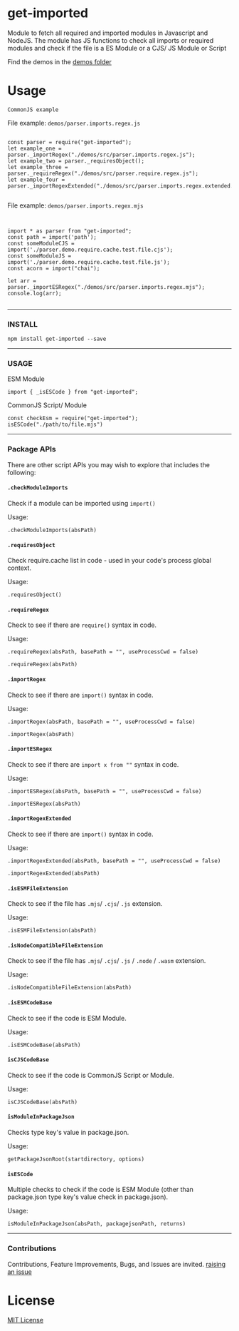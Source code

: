 # get-imported
Module to fetch all required and imported modules in Javascript and NodeJS. The module has JS functions to check all imports or required modules and check if the file is a ES Module or a CJS/ JS Module or Script


Find the demos in the [demos folder](./demos)


# Usage

`CommonJS example`

File example: `demos/parser.imports.regex.js`

```

const parser = require("get-imported");
let example_one = parser._importRegex("./demos/src/parser.imports.regex.js");
let example_two = parser._requiresObject();
let example_three = parser._requireRegex("./demos/src/parser.require.regex.js");
let example_four = parser._importRegexExtended("./demos/src/parser.imports.regex.extended.js");


```


File example: `demos/parser.imports.regex.mjs`

```


import * as parser from "get-imported";
const path = import('path');
const someModuleCJS = import('./parser.demo.require.cache.test.file.cjs');
const someModuleJS = import('./parser.demo.require.cache.test.file.js');
const acorn = import("chai");

let arr = parser._importESRegex("./demos/src/parser.imports.regex.mjs");
console.log(arr);


```


---


### INSTALL

```npm install get-imported --save```


---


### USAGE


ESM Module

`import { _isESCode } from "get-imported";`


CommonJS Script/ Module

```
const checkEsm = require("get-imported");
isESCode("./path/to/file.mjs")
```


---


### Package APIs


There are other script APIs you may wish to explore that includes the following:

#### `.checkModuleImports` 
Check if a module can be imported using `import()`

Usage:

`.checkModuleImports(absPath)`



#### `.requiresObject`
Check require.cache list in code - used in your code's process global context.

Usage:

`.requiresObject()`



#### `.requireRegex`
Check to see if there are `require()` syntax in code.

Usage:

`.requireRegex(absPath, basePath = "", useProcessCwd = false)`

`.requireRegex(absPath)`



#### `.importRegex`
Check to see if there are `import()` syntax in code.

Usage:

`.importRegex(absPath, basePath = "", useProcessCwd = false)`

`.importRegex(absPath)`



#### `.importESRegex`
Check to see if there are `import x from ""` syntax in code.

Usage:

`.importESRegex(absPath, basePath = "", useProcessCwd = false)`

`.importESRegex(absPath)`



#### `.importRegexExtended`
Check to see if there are `import()` syntax in code.

Usage:

`.importRegexExtended(absPath, basePath = "", useProcessCwd = false)`

`.importRegexExtended(absPath)`



#### `.isESMFileExtension`
Check to see if the file has `.mjs`/ `.cjs`/ `.js` extension.

Usage:

`.isESMFileExtension(absPath)`



#### `.isNodeCompatibleFileExtension`
Check to see if the file has `.mjs`/ `.cjs`/ `.js` / `.node` / `.wasm` extension.

Usage:

`.isNodeCompatibleFileExtension(absPath)`



#### `.isESMCodeBase`
Check to see if the code is ESM Module.

Usage:

`.isESMCodeBase(absPath)`



#### `isCJSCodeBase`
Check to see if the code is CommonJS Script or Module.

Usage:

`isCJSCodeBase(absPath)`



#### `isModuleInPackageJson`
Checks type key's value in package.json.

Usage:

`getPackageJsonRoot(startdirectory, options)`



#### `isESCode`
Multiple checks to check if the code is ESM Module (other than package.json type key's value check in package.json).

Usage:

`isModuleInPackageJson(absPath, packagejsonPath, returns)`


---



### Contributions

Contributions, Feature Improvements, Bugs, and Issues are invited. [raising an issue](https://github.com/ganeshkbhat/get-imports/issues)


# License

[MIT License](./LICENSE)
